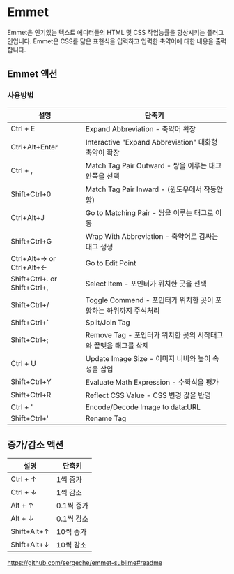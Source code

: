 # Emmet

Emmet은 인기있는 텍스트 에디터들의 HTML 및 CSS 작업능률을 향상시키는 플러그인입니다.  Emmet은 CSS를 닮은 표현식을 입력하고 입력한 축약어에 대한 내용을 출력합니다.

## Emmet 액션

### 사용방법

설명|단축키
---|---
Ctrl + E | Expand Abbreviation - 축약어 확장
Ctrl+Alt+Enter | Interactive "Expand Abbreviation" 대화형 축약어 확장
Ctrl + , | Match Tag Pair Outward - 쌍을 이루는 태그 안쪽을 선택
Shift+Ctrl+0 | Match Tag Pair Inward - (윈도우에서 작동안함)
Ctrl+Alt+J | Go to Matching Pair - 쌍을 이루는 태그로 이동
Shift+Ctrl+G | Wrap With Abbreviation - 축약어로 감싸는 태그 생성
Ctrl+Alt+→ or Ctrl+Alt+← | Go to Edit Point
Shift+Ctrl+. or Shift+Ctrl+, | Select Item - 포인터가 위치한 곳을 선택
Shift+Ctrl+/ | Toggle Commend - 포인터가 위치한 곳이 포함하는 하위까지 주석처리
Shift+Ctrl+` | Split/Join Tag
Shift+Ctrl+; | Remove Tag - 포인터가 위치한 곳의 시작태그와 끝맺음 태그를 삭제
Ctrl + U | Update Image Size - 이미지 너비와 높이 속성을 삽입
Shift+Ctrl+Y | Evaluate Math Expression - 수학식을 평가
Shift+Ctrl+R | Reflect CSS Value - CSS 변경 값을 반영
Ctrl + ' | Encode/Decode Image to data:URL
Shift+Ctrl+' | Rename Tag

## 증가/감소 액션

설명|단축키
---|---
Ctrl + ↑ | 1씩 증가
Ctrl + ↓ | 1씩 감소
Alt + ↑ | 0.1씩 증가
Alt + ↓ | 0.1씩 감소
Shift+Alt+↑ | 10씩 증가
Shift+Alt+↓ | 10씩 감소

https://github.com/sergeche/emmet-sublime#readme
